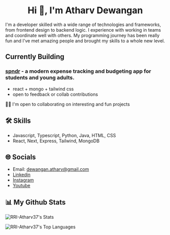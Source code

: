 <h1 align="center">Hi 👋, I'm Atharv Dewangan</h1>

I'm a developer skilled with a wide range of technologies and frameworks, from frontend design to backend logic. I experience with working in teams and coordinate well with others. My programming journey has been really fun and I've met amazing people and brought my skills to a whole new level.

## Currently Building

### [spndr](https://github.com/RRI-Atharv37/spndr) - a modern expense tracking and budgeting app for students and young adults.
- react + mongo + tailwind css
- open to feedback or collab contributions

🤝🏻 I'm open to collaborating on interesting and fun projects

## 🛠 Skills
- Javascript, Typescript, Python, Java, HTML, CSS
- React, Next, Express, Tailwind, MongoDB

## 🌐 Socials
- Email: dewangan.atharv@gmail.com
- [Linkedin](https://in.linkedin.com/in/dewanganatharv)
- [Instagram](https://www.instagram.com/itsatharv.lol)
- [Youtube](https://www.youtube.com/@aatherf)

## 📊 My Github Stats

![RRI-Atharv37's Stats](https://github-readme-stats.vercel.app/api?username=RRI-Atharv37&theme=tokyonight&show_icons=true&hide_border=true&count_private=true)

![RRI-Atharv37's Top Languages](https://github-readme-stats.vercel.app/api/top-langs/?username=RRI-Atharv37&theme=tokyonight&show_icons=true&hide_border=true&layout=compact)
